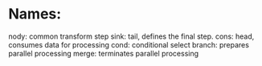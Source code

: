 # Names:

nody: common transform step
sink: tail, defines the final step.
cons: head, consumes data for processing
cond: conditional select
branch: prepares parallel processing
merge: terminates parallel processing
